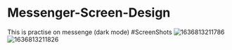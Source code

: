 # Messenger-Screen-Design
This is practise on messenge (dark mode)
#ScreenShots
![1636813211786](https://user-images.githubusercontent.com/60277974/141650849-82c1ffa2-e382-4277-a894-5f2cd52c9aa1.jpg)
![1636813211826](https://user-images.githubusercontent.com/60277974/141650853-3d4b267c-d9e0-49d1-879c-ffd700d2e388.jpg)
